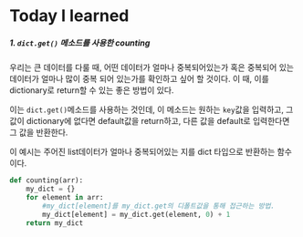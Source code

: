# Today I learned



##### 1. `dict.get()` 메소드를 사용한 counting

우리는 큰 데이터를 다룰 때, 어떤 데이터가 얼마나 중복되어있는가 혹은 중복되어 있는 데이터가 얼마나 많이 중복 되어 있는가를 확인하고 싶어 할 것이다. 이 때, 이를 dictionary로 return할 수 있는 좋은 방법이 있다.

이는 `dict.get()`메소드를 사용하는 것인데, 이 메소드는 원하는 `key`값을 입력하고, 그 값이 dictionary에 없다면 default값을 return하고, 다른 값을 default로 입력한다면 그 값을 반환한다.

이 예시는 주어진 list데이터가 얼마나 중복되어있는 지를 dict 타입으로 반환하는 함수이다.

```python
def counting(arr):
    my_dict = {}
    for element in arr:
        #my_dict[element]를 my_dict.get의 디폴트값을 통해 접근하는 방법.
        my_dict[element] = my_dict.get(element, 0) + 1
    return my_dict
```

